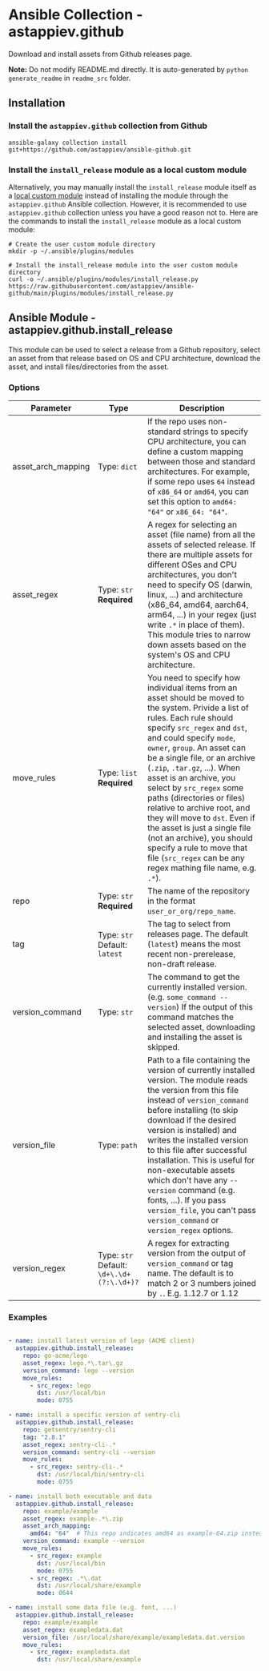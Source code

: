 # Ansible Collection - astappiev.github

Download and install assets from Github releases page.

**Note:** Do not modify README.md directly.
It is auto-generated by `python generate_readme` in `readme_src` folder.

## Installation

### Install the `astappiev.github` collection from Github

```shell
ansible-galaxy collection install git+https://github.com/astappiev/ansible-github.git
```

### Install the `install_release` module as a local custom module

Alternatively, you may manually install the `install_release` module itself as a [local custom module](https://docs.ansible.com/ansible/latest/dev_guide/developing_locally.html) instead of installing the module through the `astappiev.github` Ansible collection. However, it is recommended to use `astappiev.github` collection unless you have a good reason not to. Here are the commands to install the `install_release` module as a local custom module:

```shell
# Create the user custom module directory
mkdir -p ~/.ansible/plugins/modules

# Install the install_release module into the user custom module directory
curl -o ~/.ansible/plugins/modules/install_release.py https://raw.githubusercontent.com/astappiev/ansible-github/main/plugins/modules/install_release.py
```

## Ansible Module - astappiev.github.install_release


This module can be used to select a release from a Github repository, select an asset from that release based on OS and CPU architecture, download the asset, and install files/directories from the asset.



### Options

|    Parameter     |                      Type                      |                                                                                                                                                                                                                                                                                           Description                                                                                                                                                                                                                                                                                           |
|------------------|------------------------------------------------|-------------------------------------------------------------------------------------------------------------------------------------------------------------------------------------------------------------------------------------------------------------------------------------------------------------------------------------------------------------------------------------------------------------------------------------------------------------------------------------------------------------------------------------------------------------------------------------------------|
|asset_arch_mapping| Type: `dict`                                   |If the repo uses non-standard strings to specify CPU architecture, you can define a custom mapping between those and standard architectures. For example, if some repo uses `64` instead of `x86_64` or `amd64`, you can set this option to `amd64: "64"` or `x86_64: "64"`.                                                                                                                                                                                                                                                                                                                     |
|asset_regex       | Type: `str` <br/>**Required**                  |A regex for selecting an asset (file name) from all the assets of selected release. If there are multiple assets for different OSes and CPU architectures, you don't need to specify OS (darwin, linux, ...) and architecture (x86_64, amd64, aarch64, arm64, ...) in your regex (just write `.*` in place of them). This module tries to narrow down assets based on the system's OS and CPU architecture.                                                                                                                                                                                      |
|move_rules        | Type: `list` <br/>**Required**                 |You need to specify how individual items from an asset should be moved to the system. Privide a list of rules. Each rule should specify `src_regex` and `dst`, and could specify `mode`, `owner`, `group`. An asset can be a single file, or an archive (`.zip`, `.tar.gz`, ...). When asset is an archive, you select by `src_regex` some paths (directories or files) relative to archive root, and they will move to `dst`. Even if the asset is just a single file (not an archive), you should specify a rule to move that file (`src_regex` can be any regex mathing file name, e.g. `.*`).|
|repo              | Type: `str` <br/>**Required**                  |The name of the repository in the format `user_or_org/repo_name`.                                                                                                                                                                                                                                                                                                                                                                                                                                                                                                                                |
|tag               | Type: `str`  <br/>Default: `latest`            |The tag to select from releases page. The default (`latest`) means the most recent non-prerelease, non-draft release.                                                                                                                                                                                                                                                                                                                                                                                                                                                                            |
|version_command   | Type: `str`                                    |The command to get the currently installed version. (e.g. `some_command --version`) If the output of this command matches the selected asset, downloading and installing the asset is skipped.                                                                                                                                                                                                                                                                                                                                                                                                   |
|version_file      | Type: `path`                                   |Path to a file containing the version of currently installed version. The module reads the version from this file instead of `version_command` before installing (to skip download if the desired version is installed) and writes the installed version to this file after successful installation. This is useful for non-executable assets which don't have any `--version` command (e.g. fonts, ...). If you pass `version_file`, you can't pass `version_command` or `version_regex` options.                                                                                               |
|version_regex     | Type: `str`  <br/>Default: `\d+\.\d+(?:\.\d+)?`|A regex for extracting version from the output of `version_command` or tag name. The default is to match 2 or 3 numbers joined by `.`. E.g. 1.12.7 or 1.12                                                                                                                                                                                                                                                                                                                                                                                                                                       |



### Examples

```yaml

- name: install latest version of lego (ACME client)
  astappiev.github.install_release:
    repo: go-acme/lego
    asset_regex: lego.*\.tar\.gz
    version_command: lego --version
    move_rules:
      - src_regex: lego
        dst: /usr/local/bin
        mode: 0755

- name: install a specific version of sentry-cli
  astappiev.github.install_release:
    repo: getsentry/sentry-cli
    tag: "2.8.1"
    asset_regex: sentry-cli-.*
    version_command: sentry-cli --version
    move_rules:
      - src_regex: sentry-cli-.*
        dst: /usr/local/bin/sentry-cli
        mode: 0755

- name: install both executable and data
  astappiev.github.install_release:
    repo: example/example
    asset_regex: example-.*\.zip
    asset_arch_mapping:
      amd64: "64"  # This repo indicates amd64 as example-64.zip instead of example-amd64.zip or example-x86_64.zip.
    version_command: example --version
    move_rules:
      - src_regex: example
        dst: /usr/local/bin
        mode: 0755
      - src_regex: .*\.dat
        dst: /usr/local/share/example
        mode: 0644

- name: install some data file (e.g. font, ...)
  astappiev.github.install_release:
    repo: example/example
    asset_regex: exampledata.dat
    version_file: /usr/local/share/example/exampledata.dat.version
    move_rules:
      - src_regex: exampledata.dat
        dst: /usr/local/share/example

```
